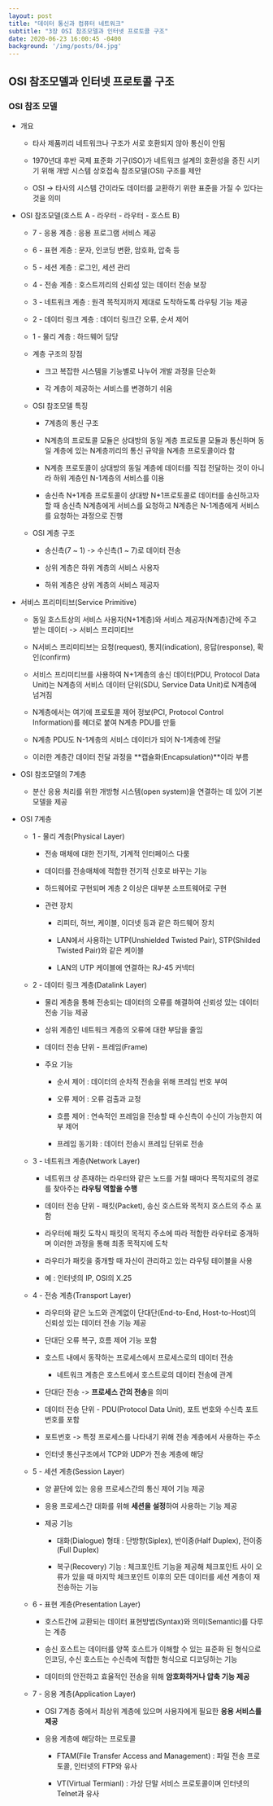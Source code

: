```yaml
---
layout: post
title: "데이터 통신과 컴퓨터 네트워크"
subtitle: "3장 OSI 참조모델과 인터넷 프로토콜 구조"
date: 2020-06-23 16:00:45 -0400
background: '/img/posts/04.jpg'
---
```


## OSI 참조모델과 인터넷 프로토콜 구조  

### OSI 참조 모델  

* 개요  

  * 타사 제품끼리 네트워크나 구조가 서로 호환되지 않아 통신이 안됨  

  * 1970년대 후반 국제 표준화 기구(ISO)가 네트워크 설계의 호환성을 증진 시키기 위해 개방 시스템 상호접속 참조모델(OSI) 구조를 제안  

  * OSI -> 타사의 시스템 간이라도 데이터를 교환하기 위한 표준을 가질 수 있다는 것을 의미  

* OSI 참조모델(호스트 A - 라우터 - 라우터 - 호스트 B)  

  * 7 - 응용 계층 : 응용 프로그램 서비스 제공  

  * 6 - 표현 계층 : 문자, 인코딩 변환, 암호화, 압축 등  

  * 5 - 세션 계층 : 로그인, 세션 관리  

  * 4 - 전송 계층 : 호스트끼리의 신뢰성 있는 데이터 전송 보장  

  * 3 - 네트워크 계층 : 원격 목적지까지 제대로 도착하도록 라우팅 기능 제공  

  * 2 - 데이터 링크 계층 : 데이터 링크간 오류, 순서 제어  

  * 1 - 물리 계층 : 하드웨어 담당  

  * 계층 구조의 장점  

    * 크고 복잡한 시스템을 기능별로 나누어 개발 과정을 단순화  

    * 각 계층이 제공하는 서비스를 변경하기 쉬움  

  * OSI 참조모델 특징  

    * 7계층의 통신 구조  

    * N계층의 프로토콜 모듈은 상대방의 동일 계층 프로토콜 모듈과 통신하며 동일 계층에 있는 N계층끼리의 통신 규약을 N계층 프로토콜이라 함  

    * N계층 프로토콜이 상대방의 동일 계층에 데이터를 직접 전달하는 것이 아니라 하위 계층인 N-1계층의 서비스를 이용  

    * 송신측 N+1계층 프로토콜이 상대방 N+1프로토콜로 데이터를 송신하고자 할 때 송신측 N계층에게 서비스를 요청하고 N계층은 N-1계층에게 서비스를 요청하는 과정으로 진행  

  * OSI 계층 구조  

    * 송신측(7 ~ 1) -> 수신측(1 ~ 7)로 데이터 전송  

    * 상위 계층은 하위 계층의 서비스 사용자  

    * 하위 계층은 상위 계층의 서비스 제공자  

* 서비스 프리미티브(Service Primitive)  

  * 동일 호스트상의 서비스 사용자(N+1계층)와 서비스 제공자(N계층)간에 주고 받는 데이터 -> 서비스 프리미티브  

  * N서비스 프리미티브는 요청(request), 통지(indication), 응답(response), 확인(confirm)  

  * 서비스 프리미티브를 사용하여 N+1계층의 송신 데이터(PDU, Protocol Data Unit)는 N계층의 서비스 데이터 단위(SDU, Service Data Unit)로 N계층에 넘겨짐  

  * N계층에서는 여기에 프로토콜 제어 정보(PCI, Protocol Control Information)를 헤더로 붙여 N계층 PDU를 만듦  

  * N계층 PDU도 N-1계층의 서비스 데이터가 되어 N-1계층에 전달  

  * 이러한 계층간 데이터 전달 과정을 **캡슐화(Encapsulation)**이라 부름  

* OSI 참조모델의 7계층  

  * 분산 응용 처리를 위한 개방형 시스템(open system)을 연결하는 데 있어 기본 모델을 제공  

* OSI 7계층  

  * 1 - 물리 계층(Physical Layer)  

    * 전송 매체에 대한 전기적, 기계적 인터페이스 다룸  

    * 데이터를 전송매체에 적합한 전기적 신호로 바꾸는 기능  

    * 하드웨어로 구현되며 계층 2 이상은 대부분 소프트웨어로 구현  

    * 관련 장치  

      * 리피터, 허브, 케이블, 이더넷 등과 같은 하드웨어 장치  

      * LAN에서 사용하는 UTP(Unshielded Twisted Pair), STP(Shilded Twisted Pair)와 같은 케이블  

      * LAN의 UTP 케이블에 연결하는 RJ-45 커넥터  

  * 2 - 데이터 링크 계층(Datalink Layer)  

    * 물리 계층을 통해 전송되는 데이터의 오류를 해결하여 신뢰성 있는 데이터 전송 기능 제공  

    * 상위 계층인 네트워크 계층의 오류에 대한 부담을 줄임  

    * 데이터 전송 단위 - 프레임(Frame)  

    * 주요 기능  

      * 순서 제어 : 데이터의 순차적 전송을 위해 프레임 번호 부여  

      * 오류 제어 : 오류 검출과 교정  

      * 흐름 제어 : 연속적인 프레임을 전송할 때 수신측이 수신이 가능한지 여부 제어  

      * 프레임 동기화 : 데이터 전송시 프레임 단위로 전송  

  * 3 - 네트워크 계층(Network Layer)  

    * 네트워크 상 존재하는 라우터와 같은 노드를 거칠 때마다 목적지로의 경로를 찾아주는 **라우팅 역할을 수행**  

    * 데이터 전송 단위 - 패킷(Packet), 송신 호스트와 목적지 호스트의 주소 포함  

    * 라우터에 패킷 도착시 패킷의 목적지 주소에 따라 적합한 라우터로 중개하며 이러한 과정을 통해 최종 목적지에 도착  

    * 라우터가 패킷을 중개할 때 자신이 관리하고 있는 라우팅 테이블을 사용  

    * 예 : 인터넷의 IP, OSI의 X.25  

  * 4 - 전송 계층(Transport Layer)  

    * 라우터와 같은 노드와 관계없이 단대단(End-to-End, Host-to-Host)의 신뢰성 있는 데이터 전송 기능 제공  

    * 단대단 오류 복구, 흐름 제어 기능 포함  

    * 호스트 내에서 동작하는 프로세스에서 프로세스로의 데이터 전송  

      * 네트워크 계층은 호스트에서 호스트로의 데이터 전송에 관계  

    * 단대단 전송 -> **프로세스 간의 전송**을 의미  

    * 데이터 전송 단위 - PDU(Protocol Data Unit), 포트 번호와 수신측 포트 번호를 포함  

    * 포트번호 -> 특정 프로세스를 나타내기 위해 전송 계층에서 사용하는 주소  

    * 인터넷 통신구조에서 TCP와 UDP가 전송 계층에 해당  

  * 5 - 세션 계층(Session Layer)  

    * 양 끝단에 있는 응용 프로세스간의 통신 제어 기능 제공  

    * 응용 프로세스간 대화를 위해 **세션을 설정**하여 사용하는 기능 제공  

    * 제공 기능  

      * 대화(Dialogue) 형태 : 단방향(Siplex), 반이중(Half Duplex), 전이중(Full Duplex)  

      * 복구(Recovery) 기능 : 체크포인트 기능을 제공해 체크포인트 사이 오류가 있을 때 마지막 체크포인트 이후의 모든 데이터를 세션 계층이 재전송하는 기능  

  * 6 - 표현 계층(Presentation Layer)  

    * 호스트간에 교환되는 데이터 표현방법(Syntax)와 의미(Semantic)를 다루는 계층  

    * 송신 호스트는 데이터를 양쪽 호스트가 이해할 수 있는 표준화 된 형식으로 인코딩, 수신 호스트는 수신측에 적합한 형식으로 디코딩하는 기능  

    * 데이터의 안전하고 효율적인 전송을 위해 **암호화하거나 압축 기능 제공**  

  * 7 - 응용 계층(Application Layer)  

    * OSI 7계층 중에서 최상위 계층에 있으며 사용자에게 필요한 **응용 서비스를 제공**  

    * 응용 계층에 해당하는 프로토콜  

      * FTAM(File Transfer Access and Management) : 파일 전송 프로토콜, 인터넷의 FTP와 유사  

      * VT(Virtual Termianl) : 가상 단말 서비스 프로토콜이며 인터넷의 Telnet과 유사  

    